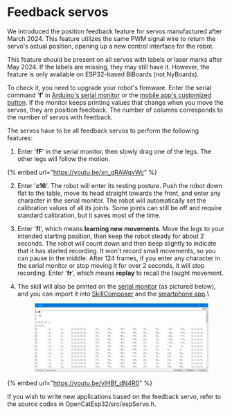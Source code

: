 # Feedback servos

We introduced the position feedback feature for servos manufactured after March 2024. This feature utilizes the same PWM signal wire to return the servo's actual position, opening up a new control interface for the robot.&#x20;

This feature should be present on all servos with labels or laser marks after May 2024. If the labels are missing, they may still have it. However, the feature is only available on ESP32-based BiBoards (not NyBoards).

To check it, you need to upgrade your robot's firmware. Enter the serial command '**f**' in [Arduino's serial monitor](https://docs.petoi.com/arduino-ide/serial-monitor#biboard) or the [mobile app's customized button](https://docs.petoi.com/mobile-app/controller#customized-commands). If the monitor keeps printing values that change when you move the servos, they are position feedback. The number of columns corresponds to the number of servos with feedback.&#x20;

The servos have to be all feedback servos to perform the following features:

1. Enter '**fF**' in the serial monitor, then slowly drag one of the legs. The other legs will follow the motion.

{% embed url="https://youtu.be/xn_gRAWqvWc" %}

2. Enter '**c16**'. The robot will enter its resting posture. Push the robot down flat to the table, move its head straight towards the front, and enter any character in the serial monitor. The robot will automatically set the calibration values of all its joints. Some joints can still be off and require standard calibration, but it saves most of the time.&#x20;
3. Enter '**fl**', which means **learning new movements**. Move the legs to your intended starting position, then keep the robot steady for about 2 seconds. The robot will count down and then beep slightly to indicate that it has started recording. It won't record small movements, so you can pause in the middle. After 124 frames, if you enter any character in the serial monitor or stop moving it for over 2 seconds, it will stop recording. Enter '**fr**', which means **replay** to recall the taught movement.&#x20;
4.  The skill will also be printed on the [serial monitor](https://docs.petoi.com/arduino-ide/serial-monitor#biboard) (as pictured below), and you can import it into [SkillComposer](https://docs.petoi.com/desktop-app/skill-composer#import-the-skill) and the [smartphone app](https://docs.petoi.com/mobile-app/controller#import-your-local-customized-skill-created-by-the-skill-composer).\


    <figure><img src="../../.gitbook/assets/image (593).png" alt=""><figcaption></figcaption></figure>

{% embed url="https://youtu.be/vlHBf_dN4R0" %}

If you wish to write new applications based on the feedback servo, refer to the source codes in OpenCatEsp32/src/espServo.h.
